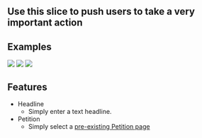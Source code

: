 ## Use this slice to push users to take a very important action

## Examples
![](https://drive.google.com/uc?id=1QXXFUdiXCDUDVUS5EanwAvITn3EdNa3P)
![](https://drive.google.com/uc?id=1TeOiGuNFASds1AdX3jrZ-V3qoAHIBpub)
![](https://drive.google.com/uc?id=1dhZNWNmkAq7Sx7b0crskQDdFsMcfiQG9)

## Features
- Headline
    - Simply enter a text headline.
- Petition
    - Simply select a [pre-existing Petition page](https://github.com/xiiagency/xii-hfa-main/wiki/Page:-Petition)